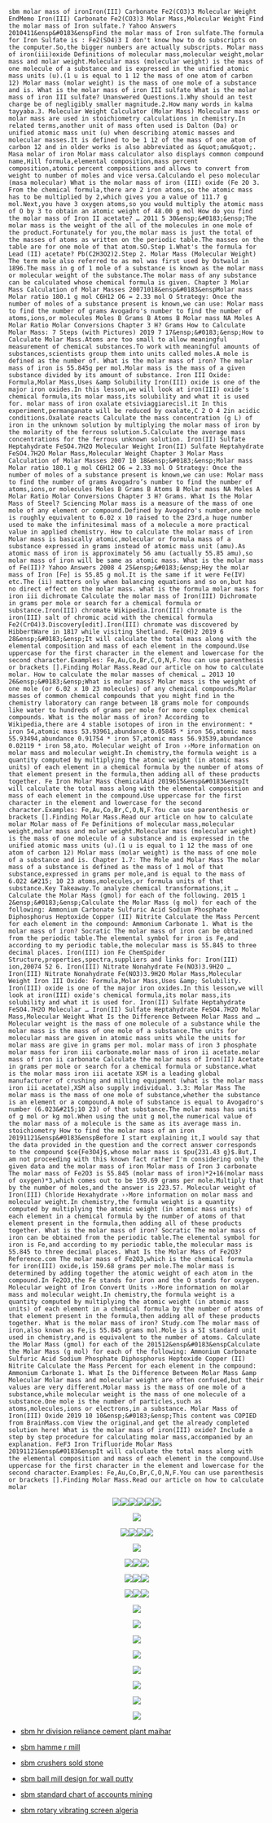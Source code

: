 
```
sbm molar mass of ironIron(III) Carbonate Fe2(CO3)3 Molecular Weight EndMemo Iron(III) Carbonate Fe2(CO3)3 Molar Mass,Molecular Weight Find the molar mass of Iron sulfate.? Yahoo Answers 2010411&ensp&#0183&enspFind the molar mass of Iron sulfate.The formula for Iron Sulfate is : Fe2(SO4)3 I don't know how to do subscripts on the computer.So,the bigger numbers are actually subscripts. Molar mass of iron(iii)oxide Definitions of molecular mass,molecular weight,molar mass and molar weight.Molecular mass (molecular weight) is the mass of one molecule of a substance and is expressed in the unified atomic mass units (u).(1 u is equal to 1 12 the mass of one atom of carbon 12) Molar mass (molar weight) is the mass of one mole of a substance and is. What is the molar mass of iron III sulfate What is the molar mass of iron III sulfate? Unanswered Questions.1.Why should an test charge be of negligibly smaller magnitude.2.How many words in kalma tayyaba.3. Molecular Weight Calculator (Molar Mass) Molecular mass or molar mass are used in stoichiometry calculations in chemistry.In related terms,another unit of mass often used is Dalton (Da) or unified atomic mass unit (u) when describing atomic masses and molecular masses.It is defined to be 1 12 of the mass of one atom of carbon 12 and in older works is also abbreviated as &quot;amu&quot;. Masa molar of iron Molar mass calculator also displays common compound name,Hill formula,elemental composition,mass percent composition,atomic percent compositions and allows to convert from weight to number of moles and vice versa.Calculando el peso molecular (masa molecular) What is the molar mass of iron (III) oxide (Fe 2O 3. From the chemical formula,there are 2 iron atoms,so the atomic mass has to be multiplied by 2,which gives you a value of 111.7 g mol.Next,you have 3 oxygen atoms,so you would multiply the atomic mass of O by 3 to obtain an atomic weight of 48.00 g mol How do you find the molar mass of Iron II acetate? … 2011 5 30&ensp;&#0183;&ensp;The molar mass is the weight of the all of the molecules in one mole of the product.Fortunately for you,the molar mass is just the total of the masses of atoms as written on the periodic table.The masses on the table are for one mole of that atom.SO.Step 1.What's the formula for Lead (II) acetate? Pb(C2H3O2)2.Step 2. Molar Mass (Molecular Weight) The term mole also referred to as mol was first used by Ostwald in 1896.The mass in g of 1 mole of a substance is known as the molar mass or molecular weight of the substance.The molar mass of any substance can be calculated whose chemical formula is given. Chapter 3 Molar Mass Calculation of Molar Masses 20071018&ensp&#0183&enspMolar mass Molar ratio 180.1 g mol C6H12 O6 = 2.33 mol O Strategy: Once the number of moles of a substance present is known,we can use: Molar mass to find the number of grams Avogadro's number to find the number of atoms,ions,or molecules Moles B Grams B Atoms B Molar mass NA Moles A Molar Ratio Molar Conversions Chapter 3 H? Grams How to Calculate Molar Mass: 7 Steps (with Pictures) 2019 7 17&ensp;&#0183;&ensp;How to Calculate Molar Mass.Atoms are too small to allow meaningful measurement of chemical substances.To work with meaningful amounts of substances,scientists group them into units called moles.A mole is defined as the number of. What is the molar mass of iron? The molar mass of iron is 55.845g per mol.Molar mass is the mass of a given substance divided by its amount of substance. Iron III Oxide: Formula,Molar Mass,Uses &amp Solubility Iron(III) oxide is one of the major iron oxides.In this lesson,we will look at iron(III) oxide's chemical formula,its molar mass,its solubility and what it is used for. molar mass of iron oxalate etsiviaggiarecisl.it In this experiment,permanganate will be reduced by oxalate,C 2 O 4 2in acidic conditions.Oxalate reacts Calculate the mass concentration (g L) of iron in the unknown solution by multiplying the molar mass of iron by the molarity of the ferrous solution.5.Calculate the average mass concentrations for the ferrous unknown solution. Iron(II) Sulfate Heptahydrate FeSO4.7H2O Molecular Weight Iron(II) Sulfate Heptahydrate FeSO4.7H2O Molar Mass,Molecular Weight Chapter 3 Molar Mass Calculation of Molar Masses 2007 10 18&ensp;&#0183;&ensp;Molar mass Molar ratio 180.1 g mol C6H12 O6 = 2.33 mol O Strategy: Once the number of moles of a substance present is known,we can use: Molar mass to find the number of grams Avogadro’s number to find the number of atoms,ions,or molecules Moles B Grams B Atoms B Molar mass NA Moles A Molar Ratio Molar Conversions Chapter 3 H? Grams. What Is the Molar Mass of Steel? Sciencing Molar mass is a measure of the mass of one mole of any element or compound.Defined by Avogadro's number,one mole is roughly equivalent to 6.02 x 10 raised to the 23rd,a huge number used to make the infinitesimal mass of a molecule a more practical value in applied chemistry. How to calculate the molar mass of iron Molar mass is basically atomic,molecular or formula mass of a substance expressed in grams instead of atomic mass unit (amu).As atomic mass of iron is approximately 56 amu (actually 55.85 amu),so molar mass of iron will be same as atomic mass. What is the molar mass of Fe(II)? Yahoo Answers 2008 4 25&ensp;&#0183;&ensp;Hey the molar mass of Iron [Fe] is 55.85 g mol.It is the same if it were Fe(IV) etc.The (ii) matters only when balancing equations and so on,but has no direct effect on the molar mass. what is the formula molar mass for iron iii dichromate Calculate the molar mass of Iron(III) Dichromate in grams per mole or search for a chemical formula or substance.Iron(III) chromate Wikipedia.Iron(III) chromate is the iron(III) salt of chromic acid with the chemical formula Fe2(CrO4)3.Discovery[edit].Iron(III) chromate was discovered by HibbertWare in 1817 while visiting Shetland. Fe(OH)2 2019 6 28&ensp;&#0183;&ensp;It will calculate the total mass along with the elemental composition and mass of each element in the compound.Use uppercase for the first character in the element and lowercase for the second character.Examples: Fe,Au,Co,Br,C,O,N,F.You can use parenthesis or brackets [].Finding Molar Mass.Read our article on how to calculate molar. How to calculate the molar masses of chemical … 2013 10 26&ensp;&#0183;&ensp;What is molar mass? Molar mass is the weight of one mole (or 6.02 x 10 23 molecules) of any chemical compounds.Molar masses of common chemical compounds that you might find in the chemistry laboratory can range between 18 grams mole for compounds like water to hundreds of grams per mole for more complex chemical compounds. What is the molar mass of iron? According to Wikipedia,there are 4 stable isotopes of iron in the environment: * iron 54,atomic mass 53.93961,abundance 0.05845 * iron 56,atomic mass 55.93494,abundance 0.91754 * iron 57,atomic mass 56.93539,abundance 0.02119 * iron 58,ato. Molecular weight of Iron ››More information on molar mass and molecular weight.In chemistry,the formula weight is a quantity computed by multiplying the atomic weight (in atomic mass units) of each element in a chemical formula by the number of atoms of that element present in the formula,then adding all of these products together. Fe Iron Molar Mass ChemicalAid 2019615&ensp&#0183&enspIt will calculate the total mass along with the elemental composition and mass of each element in the compound.Use uppercase for the first character in the element and lowercase for the second character.Examples: Fe,Au,Co,Br,C,O,N,F.You can use parenthesis or brackets [].Finding Molar Mass.Read our article on how to calculate molar Molar mass of Fe Definitions of molecular mass,molecular weight,molar mass and molar weight.Molecular mass (molecular weight) is the mass of one molecule of a substance and is expressed in the unified atomic mass units (u).(1 u is equal to 1 12 the mass of one atom of carbon 12) Molar mass (molar weight) is the mass of one mole of a substance and is. Chapter 1.7: The Mole and Molar Mass The molar mass of a substance is defined as the mass of 1 mol of that substance,expressed in grams per mole,and is equal to the mass of 6.022 &#215; 10 23 atoms,molecules,or formula units of that substance.Key Takeaway.To analyze chemical transformations,it … Calculate the Molar Mass (gmol) for each of the following. 2015 1 2&ensp;&#0183;&ensp;Calculate the Molar Mass (g mol) for each of the following: Ammonium Carbonate Sulfuric Acid Sodium Phosphate Diphosphorus Heptoxide Copper (II) Nitrite Calculate the Mass Percent for each element in the compound: Ammonium Carbonate 1. What is the molar mass of iron? Socratic The molar mass of iron can be obtained from the periodic table.The elemental symbol for iron is Fe,and according to my periodic table,the molecular mass is 55.845 to three decimal places. Iron(III) ion Fe ChemSpider Structure,properties,spectra,suppliers and links for: Iron(III) ion,20074 52 6. Iron(III) Nitrate Nonahydrate Fe(NO3)3.9H2O … Iron(III) Nitrate Nonahydrate Fe(NO3)3.9H2O Molar Mass,Molecular Weight Iron III Oxide: Formula,Molar Mass,Uses &amp; Solubility. Iron(III) oxide is one of the major iron oxides.In this lesson,we will look at iron(III) oxide's chemical formula,its molar mass,its solubility and what it is used for. Iron(II) Sulfate Heptahydrate FeSO4.7H2O Molecular … Iron(II) Sulfate Heptahydrate FeSO4.7H2O Molar Mass,Molecular Weight What Is the Difference Between Molar Mass and … Molecular weight is the mass of one molecule of a substance while the molar mass is the mass of one mole of a substance.The units for molecular mass are given in atomic mass units while the units for molar mass are give in grams per mol. molar mass of iron 3 phosphate molar mass for iron iii carbonate.molar mass of iron ii acetate.molar mass of iron ii carbonate Calculate the molar mass of Iron(II) Acetate in grams per mole or search for a chemical formula or substance.what is the molar mass iron iii acetate XSM is a leading global manufacturer of crushing and milling equipment (what is the molar mass iron iii acetate),XSM also supply individual. 3.3: Molar Mass The molar mass is the mass of one mole of substance,whether the substance is an element or a compound.A mole of substance is equal to Avogadro's number (6.023&#215;10 23) of that substance.The molar mass has units of g mol or kg mol.When using the unit g mol,the numerical value of the molar mass of a molecule is the same as its average mass in. stoichiometry How to find the molar mass of an iron 20191121&ensp&#0183&enspBefore I start explaining it,I would say that the data provided in the question and the correct answer corresponds to the compound $ce{Fe3O4}$,whose molar mass is $pu{231.43 g}$.But,I am not proceeding with this known fact rather I'm considering only the given data and the molar mass of iron Molar mass of Iron 3 carbonate The molar mass of Fe2O3 is 55.845 (molar mass of iron)*2+16(molar mass of oxygen)*3,which comes out to be 159.69 grams per mole.Multiply that by the number of moles,and the answer is 223.57. Molecular weight of Iron(III) Chloride Hexahydrate ››More information on molar mass and molecular weight.In chemistry,the formula weight is a quantity computed by multiplying the atomic weight (in atomic mass units) of each element in a chemical formula by the number of atoms of that element present in the formula,then adding all of these products together. What is the molar mass of iron? Socratic The molar mass of iron can be obtained from the periodic table.The elemental symbol for iron is Fe,and according to my periodic table,the molecular mass is 55.845 to three decimal places. What Is the Molar Mass of Fe2O3? Reference.com The molar mass of Fe2O3,which is the chemical formula for iron(III) oxide,is 159.68 grams per mole.The molar mass is determined by adding together the atomic weight of each atom in the compound.In Fe2O3,the Fe stands for iron and the O stands for oxygen. Molecular weight of Iron Convert Units ››More information on molar mass and molecular weight.In chemistry,the formula weight is a quantity computed by multiplying the atomic weight (in atomic mass units) of each element in a chemical formula by the number of atoms of that element present in the formula,then adding all of these products together. What is the molar mass of iron? Study.com The molar mass of iron,also known as Fe,is 55.845 grams mol.Mole is a SI standard unit used in chemistry,and is equivalent to the number of atoms. Calculate the Molar Mass (gmol) for each of the 201512&ensp&#0183&enspCalculate the Molar Mass (g mol) for each of the following: Ammonium Carbonate Sulfuric Acid Sodium Phosphate Diphosphorus Heptoxide Copper (II) Nitrite Calculate the Mass Percent for each element in the compound: Ammonium Carbonate 1. What Is the Difference Between Molar Mass &amp Molecular Molar mass and molecular weight are often confused,but their values are very different.Molar mass is the mass of one mole of a substance,while molecular weight is the mass of one molecule of a substance.One mole is the number of particles,such as atoms,molecules,ions or electrons,in a substance. Molar Mass of Iron(III) Oxide 2019 10 10&ensp;&#0183;&ensp;This content was COPIED from BrainMass.com View the original,and get the already completed solution here! What is the molar mass of iron(III) oxide? Include a step by step procedure for calculating molar mass,accompanied by an explanation. FeF3 Iron Trifluoride Molar Mass 20191121&ensp&#0183&enspIt will calculate the total mass along with the elemental composition and mass of each element in the compound.Use uppercase for the first character in the element and lowercase for the second character.Examples: Fe,Au,Co,Br,C,O,N,F.You can use parenthesis or brackets [].Finding Molar Mass.Read our article on how to calculate molar 
```

<div align="center">
  
<a rel="nofollow" href="https://m.shibang-china.com?f=github&k=sbm+molar+mass+of+iron"><img src="https://static.shibang-china.com/en/l.png"></a><img src="https://static.shibang-china.com/en/hw.png"><a rel="nofollow" href="https://m.shibang-china.com/product/?f=github&k=sbm+molar+mass+of+iron"><img src="https://static.shibang-china.com/en/p.png"></a><a rel="nofollow" href="https://m.shibang-china.com/cases/?f=github&k=sbm+molar+mass+of+iron"><img src="https://static.shibang-china.com/en/c.png"></a><a rel="nofollow" href="https://m.shibang-china.com/news/?f=github&k=sbm+molar+mass+of+iron"><img src="https://static.shibang-china.com/en/n.png"></a><a rel="nofollow" href="https://m.shibang-china.com?f=github&k=sbm+molar+mass+of+iron"><img src="https://static.shibang-china.com/en/m.png"></a>

<a rel="nofollow" href="https://m.shibang-china.com/product/?f=github&k=sbm+molar+mass+of+iron"><img src="https://static.shibang-china.com/en/b.jpg"></a>
  
<a rel="nofollow" href="https://m.shibang-china.com/solution-aggregate.html?f=github&k=sbm+molar+mass+of+iron"><img src="https://static.shibang-china.com/en/a.jpg"></a><a rel="nofollow" href="https://m.shibang-china.com/solution-mine.html?f=github&k=sbm+molar+mass+of+iron"><img src="https://static.shibang-china.com/en/m.jpg"></a><a rel="nofollow" href="https://m.shibang-china.com/solution-mill.html?f=github&k=sbm+molar+mass+of+iron"><img src="https://static.shibang-china.com/en/g.jpg"></a><a rel="nofollow" href="https://m.shibang-china.com/solution-epc.html?f=github&k=sbm+molar+mass+of+iron"><img src="https://static.shibang-china.com/en/e.jpg"></a>

<a rel="nofollow" href="https://m.shibang-china.com/product/?f=github&k=sbm+molar+mass+of+iron"><img src="https://static.shibang-china.com/en/a-p.png"></a>

<a rel="nofollow" href="https://m.shibang-china.com/product/crusher/c6x.html?f=github&k=sbm+molar+mass+of+iron"><img src="https://static.shibang-china.com/en/j.jpg"></a><a rel="nofollow" href="https://m.shibang-china.com/product/crusher/ci5x.html?f=github&k=sbm+molar+mass+of+iron"><img src="https://static.shibang-china.com/en/i.jpg"></a><a rel="nofollow" href="https://m.shibang-china.com/product/crusher/hst.html?f=github&k=sbm+molar+mass+of+iron"><img src="https://static.shibang-china.com/en/c.jpg"></a>

<a rel="nofollow" href="https://m.shibang-china.com/product/mill/mtw.html?f=github&k=sbm+molar+mass+of+iron"><img src="https://static.shibang-china.com/en/mtw.jpg"></a><a rel="nofollow" href="https://m.shibang-china.com/product/mill/scm.html?f=github&k=sbm+molar+mass+of+iron"><img src="https://static.shibang-china.com/en/scm.jpg"></a><a rel="nofollow" href="https://m.shibang-china.com/product/mill/lm.html?f=github&k=sbm+molar+mass+of+iron"><img src="https://static.shibang-china.com/en/lm.jpg"></a>

<a rel="nofollow" href="https://m.shibang-china.com/product/sand/vsi6x.html?f=github&k=sbm+molar+mass+of+iron"><img src="https://static.shibang-china.com/en/6x.jpg"></a><a rel="nofollow" href="https://m.shibang-china.com/product/sand/vu.html?f=github&k=sbm+molar+mass+of+iron"><img src="https://static.shibang-china.com/en/vu.jpg"></a><a rel="nofollow" href="https://m.shibang-china.com/product/mobile/klun.html?f=github&k=sbm+molar+mass+of+iron"><img src="https://static.shibang-china.com/en/k.jpg"></a>

<a rel="nofollow" href="https://m.shibang-china.com/cases/?f=github&k=sbm+molar+mass+of+iron"><img src="https://static.shibang-china.com/en/case.png"></a>

<a rel="nofollow" href="https://m.shibang-china.com/cases/aggregate/202.html?f=github&k=sbm+molar+mass+of+iron"><img src="https://static.shibang-china.com/en/c-1.jpg"></a>

<a rel="nofollow" href="https://m.shibang-china.com/cases/aggregate/203.html?f=github&k=sbm+molar+mass+of+iron"><img src="https://static.shibang-china.com/en/c-2.jpg"></a>

<a rel="nofollow" href="https://m.shibang-china.com/cases/mill/123.html?f=github&k=sbm+molar+mass+of+iron"><img src="https://static.shibang-china.com/en/c-3.jpg"></a>

<a rel="nofollow" href="https://m.shibang-china.com/contact_us.html?f=github&k=sbm+molar+mass+of+iron"><img src="https://static.shibang-china.com/en/contact.png"></a>

<a rel="nofollow" href="https://swt.shibang-china.com/?f=github&k=sbm+molar+mass+of+iron"><img src="https://static.shibang-china.com/en/chat.png"></a>

<a rel="nofollow" href="https://whatsapp.shibangsoft.com/WhatsApp.php?f=github&k=sbm+molar+mass+of+iron"><img src="https://static.shibang-china.com/en/whatsapp.png"></a>

<a rel="nofollow" href="https://m.shibang-china.com/?f=github&k=sbm+molar+mass+of+iron"><img src="https://static.shibang-china.com/en/website.png"></a>

</div>


* [sbm hr division reliance cement plant maihar](sbm%20hr%20division%20reliance%20cement%20plant%20maihar.md)

* [sbm hamme r mill](sbm%20hamme%20r%20mill.md)

* [sbm crushers sold stone](sbm%20crushers%20sold%20stone.md)

* [sbm ball mill design for wall putty](sbm%20ball%20mill%20design%20for%20wall%20putty.md)

* [sbm standard chart of accounts mining](sbm%20standard%20chart%20of%20accounts%20mining.md)

* [sbm rotary vibrating screen algeria](sbm%20rotary%20vibrating%20screen%20algeria.md)